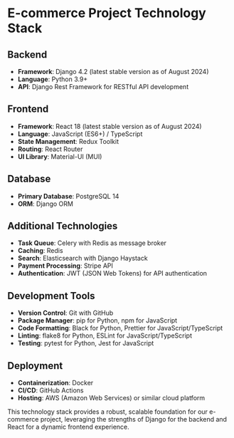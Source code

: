 # E-commerce Project Technology Stack

## Backend
- **Framework**: Django 4.2 (latest stable version as of August 2024)
- **Language**: Python 3.9+
- **API**: Django Rest Framework for RESTful API development

## Frontend
- **Framework**: React 18 (latest stable version as of August 2024)
- **Language**: JavaScript (ES6+) / TypeScript
- **State Management**: Redux Toolkit
- **Routing**: React Router
- **UI Library**: Material-UI (MUI)

## Database
- **Primary Database**: PostgreSQL 14
- **ORM**: Django ORM

## Additional Technologies
- **Task Queue**: Celery with Redis as message broker
- **Caching**: Redis
- **Search**: Elasticsearch with Django Haystack
- **Payment Processing**: Stripe API
- **Authentication**: JWT (JSON Web Tokens) for API authentication

## Development Tools
- **Version Control**: Git with GitHub
- **Package Manager**: pip for Python, npm for JavaScript
- **Code Formatting**: Black for Python, Prettier for JavaScript/TypeScript
- **Linting**: flake8 for Python, ESLint for JavaScript/TypeScript
- **Testing**: pytest for Python, Jest for JavaScript

## Deployment
- **Containerization**: Docker
- **CI/CD**: GitHub Actions
- **Hosting**: AWS (Amazon Web Services) or similar cloud platform

This technology stack provides a robust, scalable foundation for our e-commerce project, leveraging the strengths of Django for the backend and React for a dynamic frontend experience.